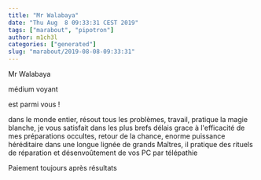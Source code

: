 ```yaml
---
title: "Mr Walabaya"
date: "Thu Aug  8 09:33:31 CEST 2019"
tags: ["marabout", "pipotron"]
author: m1ch3l
categories: ["generated"]
slug: "marabout/2019-08-08-09:33:31"
---
```


Mr Walabaya

médium voyant

est parmi vous !

dans le monde entier, résout tous les problèmes, travail, pratique la magie blanche, je vous satisfait dans les plus brefs délais grace à l'efficacité de mes préparations occultes, retour de la chance, enorme puissance héréditaire dans une longue lignée de grands Maîtres, il pratique des rituels de réparation et désenvoûtement de vos PC par télépathie

Paiement toujours après résultats
